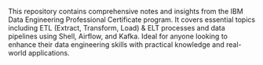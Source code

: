 This repository contains comprehensive notes and insights from the IBM Data Engineering Professional Certificate program. It covers essential topics including ETL (Extract, Transform, Load) & ELT processes and data pipelines using Shell, Airflow, and Kafka. Ideal for anyone looking to enhance their data engineering skills with practical knowledge and real-world applications.
